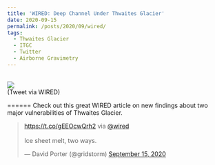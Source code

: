 ```yaml
---
title: 'WIRED: Deep Channel Under Thwaites Glacier'
date: 2020-09-15
permalink: /posts/2020/09/wired/
tags:
  - Thwaites Glacier
  - ITGC
  - Twitter
  - Airborne Gravimetry
---
```


<br/><img src='/images/tweet_wired.png'><br/>
(Tweet via WIRED)

======
Check out this great WIRED article on new findings about two major vulnerabilities of Thwaites Glacier.

<blockquote class="twitter-tweet"><p lang="en" dir="ltr"><a href="https://t.co/gEEOcwQrh2">https://t.co/gEEOcwQrh2</a> via <a href="https://twitter.com/WIRED?ref_src=twsrc%5Etfw">@wired</a> <br><br>Ice sheet melt, two ways.</p>&mdash; David Porter (@gridstorm) <a href="https://twitter.com/gridstorm/status/1305896767553245184?ref_src=twsrc%5Etfw">September 15, 2020</a></blockquote> <script async src="https://platform.twitter.com/widgets.js" charset="utf-8"></script>